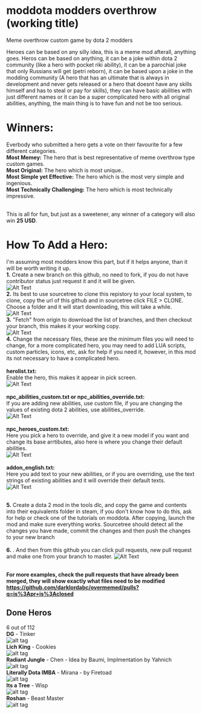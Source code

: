 # moddota modders overthrow (working title)
Meme overthrow custom game by dota 2 modders

Heroes can be based on any silly idea, this is a meme mod afterall, anything goes. Heros can be based on anything, it can be a joke within dota 2 community (like a hero with pocket riki ability), it can be a parochial joke that only Russians will get (petri reborn), it can be based upon a joke in the modding community (A hero that has an ultimate that is always in development and never gets released or a hero that doesnt have any skills himself and has to steal or pay for skills), they can have basic abilities with just different names or it can be a super complicated hero with all original abilities, anything, the main thing is to have fun and not be too serious. 

# Winners: 
Everbody who submitted a hero gets a vote on their favourite for a few different categories.<br>
**Most Memey:** The hero that is best representative of meme overthrow type custom games.<br>
**Most Original:** The hero which is most unique..<br>
**Most Simple yet Effective:** The hero which is the most very simple and ingenious. <br>
**Most Technically Challenging:** The hero which is most technically impressive.<br><br>

This is all for fun, but just as a sweetener, any winner of a category will also win **25 USD**. 

# How To Add a Hero:
I'm assuming most modders know this part, but if it helps anyone, than it will be worth writing it up.<br>
**1.** Create a new branch on this github, no need to fork, if you do not have contributor status just request it and it will be given.<br>
![Alt Text](https://i.gyazo.com/5ca48db8fdfdbc17758cecfc9037927c.gif)<br>
**2.** Its best to use sourcetree to clone this repistory to your local system, to clone, copy the url of this github and in sourcetree click FILE > CLONE. Choose a folder and it will start downloading, this will take a while.<br> 
![Alt Text](https://i.gyazo.com/30b513c8946711ef8a97e93ac408838d.gif)<br>
**3.** "Fetch" from origin to download the list of branches, and then checkout your branch, this makes it your working copy.<br>
![Alt Text](https://i.gyazo.com/fabfd9620a11dd6f2adf17a46b2392b3.png)<br>
**4.** Change the necessary files, these are the minimum files you will need to change, for a more complicated hero, you may need to add LUA scripts, custom particles, icons, etc, ask for help if you need it, however, in this mod its not necessary to have a complicated hero.<br><br>
**herolist.txt:**<br> Enable the hero, this makes it appear in pick screen.<br>
![Alt Text](https://i.gyazo.com/33d44bf0be81269f52666ea2cb62d755.png)<br><br>
**npc_abilities_custom.txt or npc_abilities_override.txt:**<br> If you are adding new abilities, use custom file, if you are changing the values of existing dota 2 abilities, use abilities_override.<br>
![Alt Text](https://i.gyazo.com/83feb0481b302da9919ae34579c90e1a.png)<br><br>
**npc_heroes_custom.txt:**<br> Here you pick a hero to override, and give it a new model if you want and change its base arrtibutes, also here is where you change their default abilities.<br> 
![Alt Text](https://i.gyazo.com/25b1720e55669aebef622c09194f919f.png)<br><br>
**addon_english.txt:**<br> Here you add text to your new abilities, or if you are overriding, use the text strings of existing abilities and it will override their default texts.<br>
![Alt Text](https://i.gyazo.com/164f61892a51cf455d09aa7847628e70.png)<br><br>

**5.** Create a dota 2 mod in the tools dlc, and copy the game and contents into their equivalents folder in steam, if you don't know how to do this, ask for help or check one of the tutorials on moddota. After copying, launch the mod and make sure everything works. Sourcetree should detect all the changes you have made, commit the changes and then push the changes to your new branch<br><br>
**6.**  . And then from this github you can click pull requests, new pull request and make one from your branch to master. 
![Alt Text](https://i.gyazo.com/e700667d9888658bc86cc46e7bc303e5.gif)<br><br>

**For more examples, check the pull requests that have already been merged, they will show exactly what files need to be modified https://github.com/darklordabc/overmemed/pulls?q=is%3Apr+is%3Aclosed**

## Done Heros
6 out of 112 <br>
**DG** - Tinker <br>
![alt tag](https://i.gyazo.com/6e3ea531c943d85820d92c777bb343f6.png)<br>
**Lich King** - Cookies <br>
![alt tag](https://i.gyazo.com/c8e6ba9ecdd0d48596f110bb66647b4b.png)<br>
**Radiant Jungle** - Chen - Idea by Baumi, Implmentation by Yahnich<br>
![alt tag](https://i.gyazo.com/81bea5f34049e0312dcdac2a3b7d2cc4.png)<br>
**Literally Dota IMBA** - Mirana - by Firetoad<br>
![alt tag](https://i.gyazo.com/8449555d7de4f1a59dab27504a504474.png)<br>
**Its a Tree** - Wisp<br>
![alt tag](https://i.gyazo.com/c25e0ec2cd3d22d6385964a8d053e0e4.png)<br>
**Roshan** - Beast Master<br>
![alt tag](https://cloud.githubusercontent.com/assets/16277198/23677824/d20f1326-03d5-11e7-8201-caf0a503e967.png)<br>



